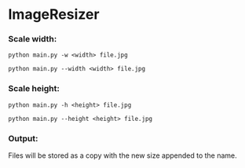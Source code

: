 # ImageResizer

### Scale width:

```python main.py -w <width> file.jpg```

```python main.py --width <width> file.jpg```

### Scale height:

```python main.py -h <height> file.jpg```

```python main.py --height <height> file.jpg```

### Output:
Files will be stored as a copy with the
new size appended to the name.